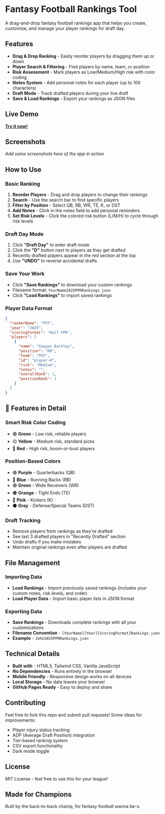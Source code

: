 # Fantasy Football Rankings Tool

A drag-and-drop fantasy football rankings app that helps you create, customize, and manage your player rankings for draft day.

## Features

- **Drag & Drop Ranking** - Easily reorder players by dragging them up or down
- **Player Search & Filtering** - Find players by name, team, or position
- **Risk Assessment** - Mark players as Low/Medium/High risk with color coding
- **Notes System** - Add personal notes for each player (up to 100 characters)
- **Draft Mode** - Track drafted players during your live draft
- **Save & Load Rankings** - Export your rankings as JSON files

## Live Demo

**[Try it now!](https://elamschwey.github.io/FantasyRanker/)**

## Screenshots

*Add some screenshots here of the app in action*

## How to Use

### Basic Ranking
1. **Reorder Players** - Drag and drop players to change their rankings
2. **Search** - Use the search bar to find specific players
3. **Filter by Position** - Select QB, RB, WR, TE, K, or DST
4. **Add Notes** - Click in the notes field to add personal reminders
5. **Set Risk Levels** - Click the colored risk button (L/M/H) to cycle through risk levels

### Draft Day Mode
1. Click **"Draft Day"** to enter draft mode
2. Click the **"D"** button next to players as they get drafted
3. Recently drafted players appear in the red section at the top
4. Use **"UNDO"** to reverse accidental drafts

### Save Your Work
- Click **"Save Rankings"** to download your custom rankings
- Filename format: `YourName2025PPRRankings.json`
- Click **"Load Rankings"** to import saved rankings

### Player Data Format
```json
{
  "rankerName": "PFF",
  "year": "2025", 
  "scoringFormat": "Half PPR",
  "players": [
    {
      "name": "Saquon Barkley",
      "position": "RB",
      "team": "PHI",
      "id": "player-0",
      "risk": "Medium",
      "notes": "",
      "overallRank": 1,
      "positionRank": 1
    }
  ]
}
```

## 🎨 Features in Detail

### Smart Risk Color Coding
- 🟢 **Green** - Low risk, reliable players
- 🟡 **Yellow** - Medium risk, standard picks  
- 🔴 **Red** - High risk, boom-or-bust players

### Position-Based Colors
- 🟣 **Purple** - Quarterbacks (QB)
- 🔵 **Blue** - Running Backs (RB)  
- 🟢 **Green** - Wide Receivers (WR)
- 🟠 **Orange** - Tight Ends (TE)
- 🩷 **Pink** - Kickers (K)
- ⚫ **Gray** - Defense/Special Teams (DST)

### Draft Tracking
- Remove players from rankings as they're drafted
- See last 3 drafted players in "Recently Drafted" section
- Undo drafts if you make mistakes
- Maintain original rankings even after players are drafted

## File Management

### Importing Data
- **Load Rankings** - Import previously saved rankings (includes your custom notes, risk levels, and order)
- **Load Player Data** - Import basic player lists in JSON format

### Exporting Data
- **Save Rankings** - Downloads complete rankings with all your customizations
- **Filename Convention** - `[YourName][Year][ScoringFormat]Rankings.json`
- **Example** - `John2025PPRRankings.json`

## Technical Details

- **Built with** - HTML5, Tailwind CSS, Vanilla JavaScript
- **No Dependencies** - Runs entirely in the browser
- **Mobile Friendly** - Responsive design works on all devices
- **Local Storage** - No data leaves your browser
- **GitHub Pages Ready** - Easy to deploy and share

## Contributing

Feel free to fork this repo and submit pull requests! Some ideas for improvements:
- Player injury status tracking
- ADP (Average Draft Position) integration  
- Tier-based ranking system
- CSV export functionality
- Dark mode toggle

## License

MIT License - feel free to use this for your league!

## Made for Champions

Built by the back-to-back champ, for fantasy football wanna be-s.
